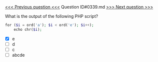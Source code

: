 [<<< Previous question <<<](0338.md)  Question ID#0339.md  [>>> Next question >>>](0340.md) 

What is the output of the following PHP script?
```php
for ($i = ord('a'); $i < ord('e'); $i++);
    echo chr($i);
```

- [x] e
- [ ] d
- [ ] c
- [ ] abcde
